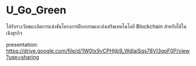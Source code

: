 # U_Go_Green

ได้รับรางวัลชนะเลิศการแข่งขันโครงการฝึกอบรมและส่งเสริมเทคโนโลยี Blockchain สำหรับใช้ในเชิงธุรกิจ


presentation: https://drive.google.com/file/d/1W0tx9vCPHljb9_WdlaiSqs78VI3gpF0P/view?usp=sharing


